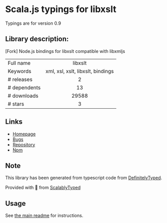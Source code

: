 
# Scala.js typings for libxslt

Typings are for version 0.9

## Library description:
[Fork] Node.js bindings for libxslt compatible with libxmljs

|                    |                 |
| ------------------ | :-------------: |
| Full name          | libxslt |
| Keywords           | xml, xsl, xslt, libxslt, bindings |
| # releases         | 2 |
| # dependents       | 13 |
| # downloads        | 29588 |
| # stars            | 3 |

## Links
- [Homepage](https://github.com/albanm/node-libxslt)
- [Bugs](https://github.com/albanm/node-libxslt/issues)
- [Repository](https://github.com/albanm/node-libxslt)
- [Npm](https://www.npmjs.com/package/libxslt)
    


## Note
This library has been generated from typescript code from [DefinitelyTyped](https://definitelytyped.org).

Provided with :purple_heart: from [ScalablyTyped](https://github.com/oyvindberg/ScalablyTyped)

## Usage
See [the main readme](../../readme.md) for instructions.


